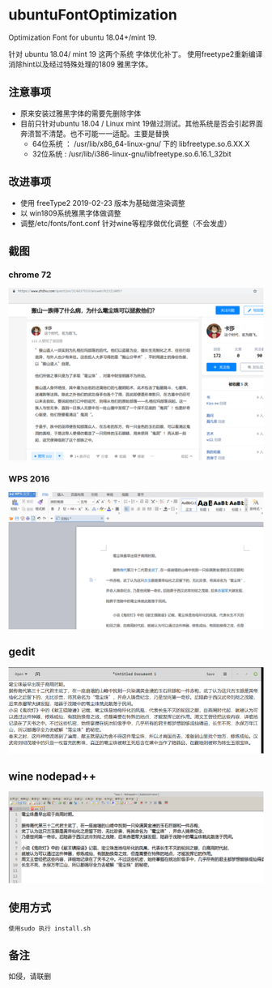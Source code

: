 # ubuntuFontOptimization
Optimization Font for ubuntu 18.04+/mint  19.

针对 ubuntu 18.04/ mint 19 这两个系统 字体优化补丁。 使用freetype2重新编译消除hint以及经过特殊处理的1809 雅黑字体。



## 注意事项

* 原来安装过雅黑字体的需要先删除字体
* 目前只针对ubuntu 18.04 / Linux mint 19做过测试。其他系统是否会引起界面奔溃暂不清楚。也不可能一一适配。主要是替换 
  * 64位系统 ： /usr/lib/x86_64-linux-gnu/ 下的 libfreetype.so.6.XX.X
  * 32位系统 :  /usr/lib/i386-linux-gnu/libfreetype.so.6.16.1_32bit



## 改进事项

* 使用 freeType2 2019-02-23 版本为基础做渲染调整
* 以 win1809系统雅黑字体做调整
* 调整/etc/fonts/font.conf 针对wine等程序做优化调整（不会发虚）



## 截图

### chrome 72

![chrome 72](https://raw.githubusercontent.com/zhangjianying/ubuntuFontOptimization/master/images/chrome.png)

### WPS 2016
![wps](https://raw.githubusercontent.com/zhangjianying/ubuntuFontOptimization/master/images/wps.png)

## gedit
![gedit](https://raw.githubusercontent.com/zhangjianying/ubuntuFontOptimization/master/images/gedit.png)

## wine nodepad++
![nodepad](https://raw.githubusercontent.com/zhangjianying/ubuntuFontOptimization/master/images/nodepad.png)



## 使用方式

 	使用sudo 执行 install.sh




## 备注

如侵，请联删

